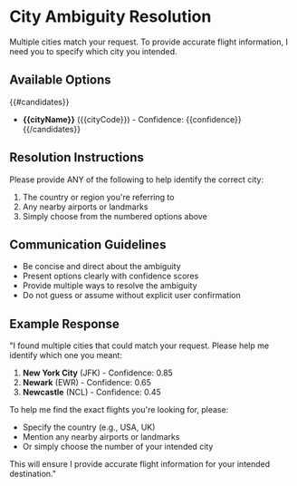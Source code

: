 # City Ambiguity Resolution

Multiple cities match your request. To provide accurate flight information, I need you to specify which city you intended.

## Available Options
{{#candidates}}
- **{{cityName}}** ({{cityCode}}) - Confidence: {{confidence}}
{{/candidates}}

## Resolution Instructions
Please provide ANY of the following to help identify the correct city:
1. The country or region you're referring to
2. Any nearby airports or landmarks
3. Simply choose from the numbered options above

## Communication Guidelines
- Be concise and direct about the ambiguity
- Present options clearly with confidence scores
- Provide multiple ways to resolve the ambiguity
- Do not guess or assume without explicit user confirmation

## Example Response
"I found multiple cities that could match your request. Please help me identify which one you meant:

1. **New York City** (JFK) - Confidence: 0.85
2. **Newark** (EWR) - Confidence: 0.65
3. **Newcastle** (NCL) - Confidence: 0.45

To help me find the exact flights you're looking for, please:
- Specify the country (e.g., USA, UK)
- Mention any nearby airports or landmarks
- Or simply choose the number of your intended city

This will ensure I provide accurate flight information for your intended destination."

